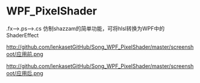 # WPF_PixelShader
.fx-->.ps-->.cs 仿制shazzam的简单功能，可将hlsl转换为WPF中的ShaderEffect

http://github.com/lenkasetGitHub/Song_WPF_PixelShader/master/screenshoot/应用前.png

http://github.com/lenkasetGitHub/Song_WPF_PixelShader/master/screenshoot/应用后.png
